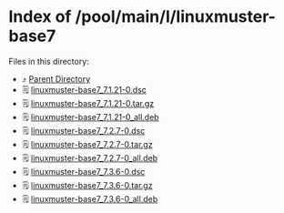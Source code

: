 
# Index of /pool/main/l/linuxmuster-base7
Files in this directory:
- ⤴ [Parent Directory](../)
- 🗒 [linuxmuster-base7_7.1.21-0.dsc](linuxmuster-base7_7.1.21-0.dsc)
- 🗒 [linuxmuster-base7_7.1.21-0.tar.gz](linuxmuster-base7_7.1.21-0.tar.gz)
- 🗒 [linuxmuster-base7_7.1.21-0_all.deb](linuxmuster-base7_7.1.21-0_all.deb)
- 🗒 [linuxmuster-base7_7.2.7-0.dsc](linuxmuster-base7_7.2.7-0.dsc)
- 🗒 [linuxmuster-base7_7.2.7-0.tar.gz](linuxmuster-base7_7.2.7-0.tar.gz)
- 🗒 [linuxmuster-base7_7.2.7-0_all.deb](linuxmuster-base7_7.2.7-0_all.deb)
- 🗒 [linuxmuster-base7_7.3.6-0.dsc](linuxmuster-base7_7.3.6-0.dsc)
- 🗒 [linuxmuster-base7_7.3.6-0.tar.gz](linuxmuster-base7_7.3.6-0.tar.gz)
- 🗒 [linuxmuster-base7_7.3.6-0_all.deb](linuxmuster-base7_7.3.6-0_all.deb)
